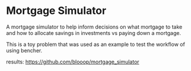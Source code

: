 # Mortgage Simulator

A mortgage simulator to help inform decisions on what mortgage to take and how to allocate savings in investments vs paying down a mortgage.

This is a toy problem that was used as an example to test the workflow of using bencher. 

results:
https://github.com/blooop/mortgage_simulator